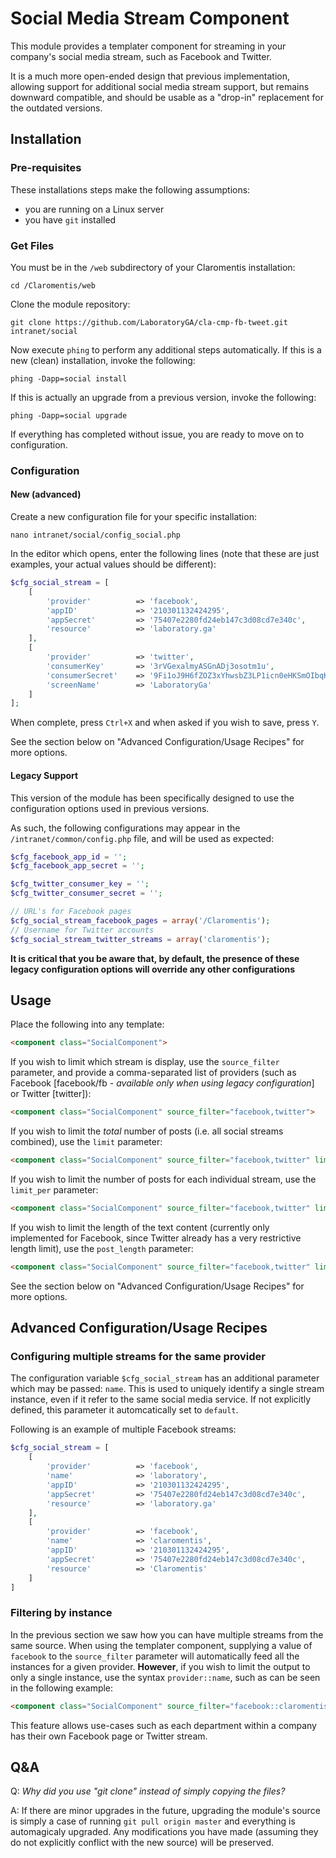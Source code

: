 # Social Media Stream Component
This module provides a templater component for streaming in your company's
social media stream, such as Facebook and Twitter.

It is a much more open-ended design that previous implementation, allowing
support for additional social media stream support, but remains downward
compatible, and should be usable as a "drop-in" replacement for the outdated
versions.

## Installation
### Pre-requisites
These installations steps make the following assumptions:
* you are running on a Linux server
* you have `git` installed

### Get Files
You must be in the `/web` subdirectory of your Claromentis installation:
```shell
cd /Claromentis/web
```

Clone the module repository:
```shell
git clone https://github.com/LaboratoryGA/cla-cmp-fb-tweet.git intranet/social
```

Now execute `phing` to perform any additional steps automatically. If this is
a new (clean) installation, invoke the following:
```shell
phing -Dapp=social install
```

If this is actually an upgrade from a previous version, invoke the following:
```shell
phing -Dapp=social upgrade
```

If everything has completed without issue, you are ready to move on to
configuration.

### Configuration
#### New (advanced)
Create a new configuration file for your specific installation:
```shell
nano intranet/social/config_social.php
```

In the editor which opens, enter the following lines (note that these are just
examples, your actual values should be different):
```php
$cfg_social_stream = [
	[
		'provider'			=> 'facebook',
		'appID'				=> '210301132424295',
		'appSecret'			=> '75407e2280fd24eb147c3d08cd7e340c',
		'resource'			=> 'laboratory.ga'
	],
	[
		'provider'			=> 'twitter',
		'consumerKey'		=> '3rVGexalmyASGnADj3osotm1u',
		'consumerSecret'	=> '9Fi1oJ9H6fZOZ3xYhwsbZ3LP1icn0eHKSmOIbqKijhRfDCl5o0',
		'screenName'		=> 'LaboratoryGa'
	]
];
```

When complete, press `Ctrl+X` and when asked if you wish to save, press `Y`.

See the section below on "Advanced Configuration/Usage Recipes" for more options.

#### Legacy Support
This version of the module has been specifically designed to use the
configuration options used in previous versions.

As such, the following configurations may appear in the
`/intranet/common/config.php` file, and will be used as expected:
```php
$cfg_facebook_app_id = '';
$cfg_facebook_app_secret = '';

$cfg_twitter_consumer_key = '';
$cfg_twitter_consumer_secret = '';

// URL's for Facebook pages
$cfg_social_stream_facebook_pages = array('/Claromentis');
// Username for Twitter accounts
$cfg_social_stream_twitter_streams = array('claromentis');
```

**It is critical that you be aware that, by default, the presence of these
legacy configuration options will override any other configurations**

## Usage
Place the following into any template:
```html
<component class="SocialComponent">
```

If you wish to limit which stream is display, use the `source_filter` parameter, and provide a comma-separated list of providers (such as Facebook [facebook/fb - *available only when using legacy configuration*] or Twitter [twitter]):
```html
<component class="SocialComponent" source_filter="facebook,twitter">
```

If you wish to limit the *total* number of posts (i.e. all social streams combined), use the `limit` parameter:
```html
<component class="SocialComponent" source_filter="facebook,twitter" limit="10">
```

If you wish to limit the number of posts for each individual stream, use the `limit_per` parameter:
```html
<component class="SocialComponent" source_filter="facebook,twitter" limit="10" limit_per="5">
```

If you wish to limit the length of the text content (currently only implemented for Facebook, since Twitter already has a very restrictive length limit), use the `post_length` parameter:
```html
<component class="SocialComponent" source_filter="facebook,twitter" limit="10" limit_per="5" post_length="200">
```

See the section below on "Advanced Configuration/Usage Recipes" for more options.

## Advanced Configuration/Usage Recipes
### Configuring multiple streams for the same provider
The configuration variable `$cfg_social_stream` has an additional parameter which may be passed: `name`. This is used to
uniquely identify a single stream instance, even if it refer to the same social media service. If not explicitly defined,
this parameter it automcatically set to `default`.

Following is an example of multiple Facebook streams:
```php
$cfg_social_stream = [
	[
		'provider'			=> 'facebook',
		'name'				=> 'laboratory',
		'appID'				=> '210301132424295',
		'appSecret'			=> '75407e2280fd24eb147c3d08cd7e340c',
		'resource'			=> 'laboratory.ga'
	],
	[
		'provider'			=> 'facebook',
		'name'				=> 'claromentis',
		'appID'				=> '210301132424295',
		'appSecret'			=> '75407e2280fd24eb147c3d08cd7e340c',
		'resource'			=> 'Claromentis'
	]
]
```

### Filtering by instance
In the previous section we saw how you can have multiple streams from the same source. When using the templater component, supplying a value of `facebook` to the `source_filter` parameter will automatically feed all the instances for a given provider. **However**, if you wish to limit the output to only a single instance, use the syntax `provider::name`, such as can be seen in the following example:
```html
<component class="SocialComponent" source_filter="facebook::claromentis">
```

This feature allows use-cases such as each department within a company has their own Facebook page or Twitter stream.

## Q&A
Q: *Why did you use "git clone" instead of simply copying the files?*

A: If there are minor upgrades in the future, upgrading the module's source is
simply a case of running `git pull origin master` and everything is
automagicaly upgraded. Any modifications you have made (assuming they do not
explicitly conflict with the new source) will be preserved.
